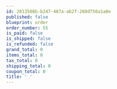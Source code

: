 ```yaml
---
id: 2813508b-b247-487a-ab2f-260d756a1a8e
published: false
blueprint: order
order_number: 55
is_paid: false
is_shipped: false
is_refunded: false
grand_total: 0
items_total: 0
tax_total: 0
shipping_total: 0
coupon_total: 0
title: ' '
---
```

